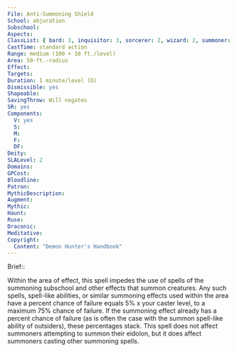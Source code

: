 ```yaml
---
File: Anti-Summoning Shield
School: abjuration
Subschool: 
Aspects: 
ClassList: { bard: 2, inquisitor: 3, sorcerer: 2, wizard: 2, summoner: 2, unchained summoner: 2 }
CastTime: standard action
Range: medium (100 + 10 ft./level)
Area: 50-ft.-radius
Effect: 
Targets: 
Duration: 1 minute/level (D)
Dismissible: yes
Shapeable: 
SavingThrow: Will negates
SR: yes
Components:
  V: yes
  S: 
  M: 
  F: 
  DF: 
Deity: 
SLALevel: 2
Domains: 
GPCost: 
Bloodline: 
Patron: 
MythicDescription: 
Augment: 
Mythic: 
Haunt: 
Ruse: 
Draconic: 
Meditative: 
Copyright:
  Content: "Demon Hunter's Handbook"
---
```

Brief:: 

Within the area of effect, this spell impedes the use of spells of the summoning subschool and other effects that summon creatures. Any such spells, spell-like abilities, or similar summoning effects used within the area have a percent chance of failure equals 5% x your caster level, to a maximum 75% chance of failure. If the summoning effect already has a percent chance of failure (as is often the case with the summon spell-like ability of outsiders), these percentages stack. This spell does not affect summoners attempting to summon their eidolon, but it does affect summoners casting other summoning spells.
